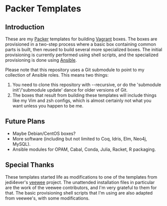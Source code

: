 # Packer Templates

## Introduction

These are my [Packer](http://www.packer.io/) templates for building [Vagrant](http://www.vagrantup.com/) boxes.  The boxes are provisioned in a two-step process where a basic box containing common parts is built, then reused to build several more specialized boxes.  The initial provisioning is currently performed using shell scripts, and the specialized provisioning is done using [Ansible](http://www.ansibleworks.com/docs/).

Please note that this repository uses a Git submodule to point to my collection of Ansible roles.  This means two things:

1. You need to clone this repository with --recursive, or do the 'submodule init'/'submodule update' dance for older versions of Git.
2. The boxes that result from building these templates will include things like my Vim and zsh configs, which is almost certainly not what you want unless you happen to be me.

## Future Plans

- Maybe Debian/CentOS boxes?
- More software (including but not limited to Coq, Idris, Elm, Neo4j, MySQL).
- Ansible modules for OPAM, Cabal, Conda, Julia, Racket, R packaging.

## Special Thanks

These templates started life as modifications to one of the templates from jedi4ever's [veewee](https://github.com/jedi4ever/veewee) project.  The unattended installation files in particular are the work of the veewee contributors, and I'm very grateful to them for that.  The basic provisioning shell scripts that I'm using are also adapted from veewee's, with some modifications.
